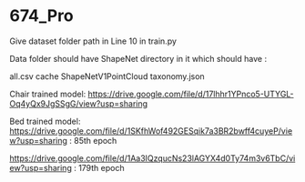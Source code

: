 # 674_Pro


Give dataset folder path in Line 10 in train.py 

Data folder should have ShapeNet directory in it which should have :

all.csv  cache  ShapeNetV1PointCloud  taxonomy.json


Chair trained model: https://drive.google.com/file/d/17lhhr1YPnco5-UTYGL-Oq4yQx9JgSSgG/view?usp=sharing

Bed trained model: https://drive.google.com/file/d/1SKfhWof492GESqik7a3BR2bwff4cuyeP/view?usp=sharing : 85th epoch

https://drive.google.com/file/d/1Aa3IQzqucNs23lAGYX4d0Ty74m3v6TbC/view?usp=sharing : 179th epoch
